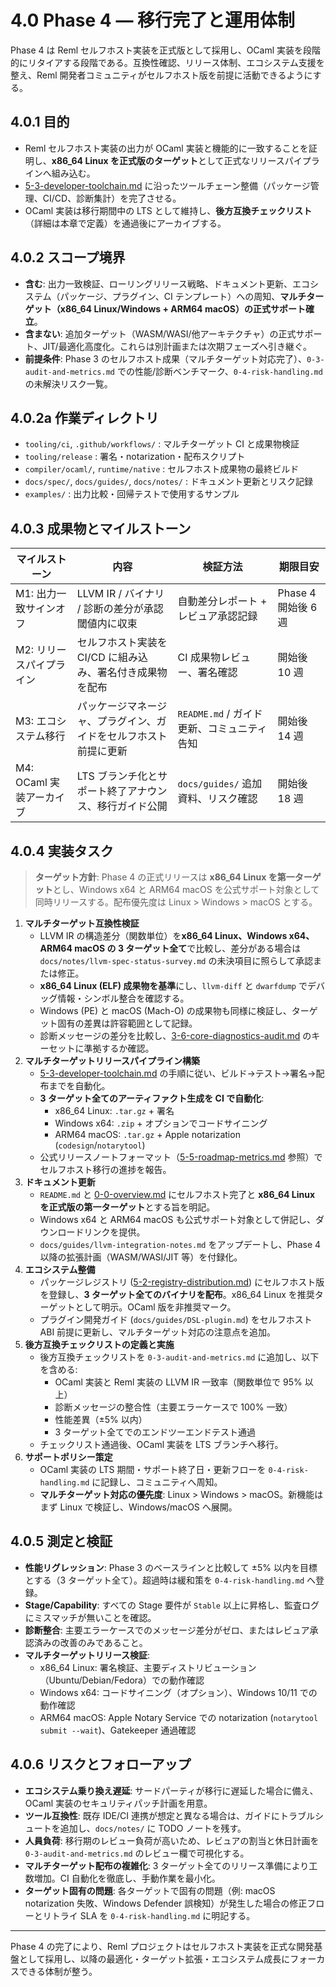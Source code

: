 # 4.0 Phase 4 — 移行完了と運用体制

Phase 4 は Reml セルフホスト実装を正式版として採用し、OCaml 実装を段階的にリタイアする段階である。互換性確認、リリース体制、エコシステム支援を整え、Reml 開発者コミュニティがセルフホスト版を前提に活動できるようにする。

## 4.0.1 目的
- Reml セルフホスト実装の出力が OCaml 実装と機能的に一致することを証明し、**x86_64 Linux を正式版のターゲット**として正式なリリースパイプラインへ組み込む。
- [5-3-developer-toolchain.md](../../spec/5-3-developer-toolchain.md) に沿ったツールチェーン整備（パッケージ管理、CI/CD、診断集計）を完了させる。
- OCaml 実装は移行期間中の LTS として維持し、**後方互換チェックリスト**（詳細は本章で定義）を通過後にアーカイブする。

## 4.0.2 スコープ境界
- **含む**: 出力一致検証、ローリングリリース戦略、ドキュメント更新、エコシステム（パッケージ、プラグイン、CI テンプレート）への周知、**マルチターゲット（x86_64 Linux/Windows + ARM64 macOS）の正式サポート確立**。
- **含まない**: 追加ターゲット（WASM/WASI/他アーキテクチャ）の正式サポート、JIT/最適化高度化。これらは別計画または次期フェーズへ引き継ぐ。
- **前提条件**: Phase 3 のセルフホスト成果（マルチターゲット対応完了）、`0-3-audit-and-metrics.md` での性能/診断ベンチマーク、`0-4-risk-handling.md` の未解決リスク一覧。

## 4.0.2a 作業ディレクトリ
- `tooling/ci`, `.github/workflows/` : マルチターゲット CI と成果物検証
- `tooling/release` : 署名・notarization・配布スクリプト
- `compiler/ocaml/`, `runtime/native` : セルフホスト成果物の最終ビルド
- `docs/spec/`, `docs/guides/`, `docs/notes/` : ドキュメント更新とリスク記録
- `examples/` : 出力比較・回帰テストで使用するサンプル

## 4.0.3 成果物とマイルストーン
| マイルストーン | 内容 | 検証方法 | 期限目安 |
|----------------|------|----------|----------|
| M1: 出力一致サインオフ | LLVM IR / バイナリ / 診断の差分が承認閾値内に収束 | 自動差分レポート + レビュア承認記録 | Phase 4 開始後 6 週 |
| M2: リリースパイプライン | セルフホスト実装を CI/CD に組み込み、署名付き成果物を配布 | CI 成果物レビュー、署名確認 | 開始後 10 週 |
| M3: エコシステム移行 | パッケージマネージャ、プラグイン、ガイドをセルフホスト前提に更新 | `README.md` / ガイド更新、コミュニティ告知 | 開始後 14 週 |
| M4: OCaml 実装アーカイブ | LTS ブランチ化とサポート終了アナウンス、移行ガイド公開 | `docs/guides/` 追加資料、リスク確認 | 開始後 18 週 |

## 4.0.4 実装タスク

> **ターゲット方針**: Phase 4 の正式リリースは **x86_64 Linux を第一ターゲット**とし、Windows x64 と ARM64 macOS を公式サポート対象として同時リリースする。配布優先度は Linux > Windows > macOS とする。

1. **マルチターゲット互換性検証**
   - LLVM IR の構造差分（関数単位）を**x86_64 Linux、Windows x64、ARM64 macOS の 3 ターゲット全て**で比較し、差分がある場合は `docs/notes/llvm-spec-status-survey.md` の未決項目に照らして承認または修正。
   - **x86_64 Linux (ELF) 成果物を基準**にし、`llvm-diff` と `dwarfdump` でデバッグ情報・シンボル整合を確認する。
   - Windows (PE) と macOS (Mach-O) の成果物も同様に検証し、ターゲット固有の差異は許容範囲として記録。
   - 診断メッセージの差分を比較し、[3-6-core-diagnostics-audit.md](../../spec/3-6-core-diagnostics-audit.md) のキーセットに準拠するか確認。
2. **マルチターゲットリリースパイプライン構築**
   - [5-3-developer-toolchain.md](../../spec/5-3-developer-toolchain.md) の手順に従い、ビルド→テスト→署名→配布までを自動化。
   - **3 ターゲット全てのアーティファクト生成を CI で自動化**:
     - x86_64 Linux: `.tar.gz` + 署名
     - Windows x64: `.zip` + オプションでコードサイニング
     - ARM64 macOS: `.tar.gz` + Apple notarization (`codesign`/`notarytool`)
   - 公式リリースノートフォーマット（[5-5-roadmap-metrics.md](../../spec/5-5-roadmap-metrics.md) 参照）でセルフホスト移行の進捗を報告。
3. **ドキュメント更新**
   - `README.md` と [0-0-overview.md](../../spec/0-0-overview.md) にセルフホスト完了と **x86_64 Linux を正式版の第一ターゲット**とする旨を明記。
   - Windows x64 と ARM64 macOS も公式サポート対象として併記し、ダウンロードリンクを提供。
   - `docs/guides/llvm-integration-notes.md` をアップデートし、Phase 4 以降の拡張計画（WASM/WASI/JIT 等）を付録化。
4. **エコシステム整備**
   - パッケージレジストリ ([5-2-registry-distribution.md](../../spec/5-2-registry-distribution.md)) にセルフホスト版を登録し、**3 ターゲット全てのバイナリを配布**。x86_64 Linux を推奨ターゲットとして明示。OCaml 版を非推奨マーク。
   - プラグイン開発ガイド (`docs/guides/DSL-plugin.md`) をセルフホスト ABI 前提に更新し、マルチターゲット対応の注意点を追加。
5. **後方互換チェックリストの定義と実施**
   - 後方互換チェックリストを `0-3-audit-and-metrics.md` に追加し、以下を含める:
     - OCaml 実装と Reml 実装の LLVM IR 一致率（関数単位で 95% 以上）
     - 診断メッセージの整合性（主要エラーケースで 100% 一致）
     - 性能差異（±5% 以内）
     - 3 ターゲット全てでのエンドツーエンドテスト通過
   - チェックリスト通過後、OCaml 実装を LTS ブランチへ移行。
6. **サポートポリシー策定**
   - OCaml 実装の LTS 期間・サポート終了日・更新フローを `0-4-risk-handling.md` に記録し、コミュニティへ周知。
   - **マルチターゲット対応の優先度**: Linux > Windows > macOS。新機能はまず Linux で検証し、Windows/macOS へ展開。

## 4.0.5 測定と検証
- **性能リグレッション**: Phase 3 のベースラインと比較して ±5% 以内を目標とする（3 ターゲット全て）。超過時は緩和策を `0-4-risk-handling.md` へ登録。
- **Stage/Capability**: すべての Stage 要件が `Stable` 以上に昇格し、監査ログにミスマッチが無いことを確認。
- **診断整合**: 主要エラーケースでのメッセージ差分がゼロ、またはレビュア承認済みの改善のみであること。
- **マルチターゲットリリース検証**:
  - x86_64 Linux: 署名検証、主要ディストリビューション（Ubuntu/Debian/Fedora）での動作確認
  - Windows x64: コードサイニング（オプション）、Windows 10/11 での動作確認
  - ARM64 macOS: Apple Notary Service での notarization (`notarytool submit --wait`)、Gatekeeper 通過確認

## 4.0.6 リスクとフォローアップ
- **エコシステム乗り換え遅延**: サードパーティが移行に遅延した場合に備え、OCaml 実装のセキュリティパッチ計画を用意。
- **ツール互換性**: 既存 IDE/CI 連携が想定と異なる場合は、ガイドにトラブルシュートを追加し、`docs/notes/` に TODO ノートを残す。
- **人員負荷**: 移行期のレビュー負荷が高いため、レビュアの割当と休日計画を `0-3-audit-and-metrics.md` のレビュー欄で可視化する。
- **マルチターゲット配布の複雑化**: 3 ターゲット全てのリリース準備により工数増加。CI 自動化を徹底し、手動作業を最小化。
- **ターゲット固有の問題**: 各ターゲットで固有の問題（例: macOS notarization 失敗、Windows Defender 誤検知）が発生した場合の修正フローとリトライ SLA を `0-4-risk-handling.md` に明記する。

---

Phase 4 の完了により、Reml プロジェクトはセルフホスト実装を正式な開発基盤として採用し、以降の最適化・ターゲット拡張・エコシステム成長にフォーカスできる体制が整う。

